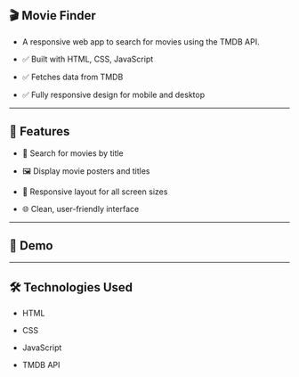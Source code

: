## 🎬 Movie Finder

- A responsive web app to search for movies using the TMDB API.

- ✅ Built with HTML, CSS, JavaScript
- ✅ Fetches data from TMDB
- ✅ Fully responsive design for mobile and desktop

---

## 🚀 Features

- 🔎 Search for movies by title

- 🖼️ Display movie posters and titles

- 📱 Responsive layout for all screen sizes

- 🌐 Clean, user-friendly interface

---

## 🌟 Demo

---

## 🛠️ Technologies Used

- HTML

- CSS

- JavaScript

- TMDB API
